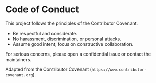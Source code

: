 # Code of Conduct

This project follows the principles of the Contributor Covenant.

- Be respectful and considerate.
- No harassment, discrimination, or personal attacks.
- Assume good intent; focus on constructive collaboration.

For serious concerns, please open a confidential issue or contact the maintainers.

Adapted from the Contributor Covenant (`https://www.contributor-covenant.org`).